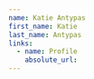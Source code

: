 ```yaml
---
name: Katie Antypas
first_name: Katie
last_name: Antypas
links:
  - name: Profile
    absolute_url:
---
```

